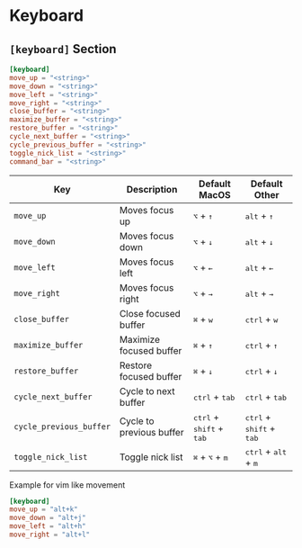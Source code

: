 # Keyboard

## `[keyboard]` Section

```toml
[keyboard]
move_up = "<string>"
move_down = "<string>"
move_left = "<string>"
move_right = "<string>"
close_buffer = "<string>"
maximize_buffer = "<string>"
restore_buffer = "<string>"
cycle_next_buffer = "<string>"
cycle_previous_buffer = "<string>"
toggle_nick_list = "<string>"
command_bar = "<string>"
```

| Key                     | Description              | Default MacOS                                       | Default Other                                       |
| ----------------------- | ------------------------ | --------------------------------------------------- | --------------------------------------------------- |
| `move_up`               | Moves focus up           | <kbd>⌥</kbd> + <kbd>↑</kbd>                         | <kbd>alt</kbd> + <kbd>↑</kbd>                        |
| `move_down`             | Moves focus down         | <kbd>⌥</kbd> + <kbd>↓</kbd>                         | <kbd>alt</kbd> + <kbd>↓</kbd>                        |
| `move_left`             | Moves focus left         | <kbd>⌥</kbd> + <kbd>←</kbd>                         | <kbd>alt</kbd> + <kbd>←</kbd>                        |
| `move_right`            | Moves focus right        | <kbd>⌥</kbd> + <kbd>→</kbd>                         | <kbd>alt</kbd> + <kbd>→</kbd>                        |
| `close_buffer`          | Close focused buffer     | <kbd>⌘</kbd> + <kbd>w</kbd>                         | <kbd>ctrl</kbd> + <kbd>w</kbd>                      |
| `maximize_buffer`       | Maximize focused buffer  | <kbd>⌘</kbd> + <kbd>↑</kbd>                         | <kbd>ctrl</kbd> + <kbd>↑</kbd>                      |
| `restore_buffer`        | Restore focused buffer   | <kbd>⌘</kbd> + <kbd>↓</kbd>                         | <kbd>ctrl</kbd> + <kbd>↓</kbd>                      |
| `cycle_next_buffer`     | Cycle to next buffer     | <kbd>ctrl</kbd> + <kbd>tab</kbd>                    | <kbd>ctrl</kbd> + <kbd>tab</kbd>                    |
| `cycle_previous_buffer` | Cycle to previous buffer | <kbd>ctrl</kbd> + <kbd>shift</kbd> + <kbd>tab</kbd> | <kbd>ctrl</kbd> + <kbd>shift</kbd> + <kbd>tab</kbd> |
| `toggle_nick_list`      | Toggle nick list         | <kbd>⌘</kbd> + <kbd>⌥</kbd> + <kbd>m</kbd>          | <kbd>ctrl</kbd> + <kbd>alt</kbd> + <kbd>m</kbd>     |

Example for vim like movement

```toml
[keyboard]
move_up = "alt+k"
move_down = "alt+j"
move_left = "alt+h"
move_right = "alt+l"
```